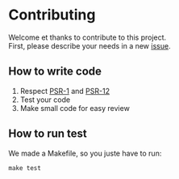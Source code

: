 # Contributing

Welcome et thanks to contribute to this project.  
First, please describe your needs in a new [issue](https://github.com/litesaml/lightsaml/issues).

## How to write code

1. Respect [PSR-1](https://www.php-fig.org/psr/psr-1/) and [PSR-12](https://www.php-fig.org/psr/psr-12/)
2. Test your code
3. Make small code for easy review

## How to run test

We made a Makefile, so you juste have to run:

```shell
make test
```
